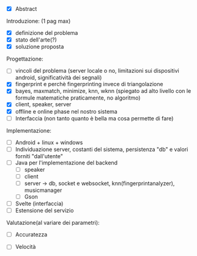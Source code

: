 - [x] Abstract

Introduzione: (1 pag max)
- [x] definizione del problema 
- [x] stato dell'arte(?)
- [x] soluzione proposta

Progettazione:
- [ ] vincoli del problema (server locale o no, limitazioni sui dispositivi android, significatività dei segnali)
- [x] fingerprint e perchè fingerprinting invece di triangolazione
- [x] bayes, maxmatch, minimize, knn, wknn (spiegato ad alto livello con le formule matematiche  praticamente, no algoritmo)
- [x] client, speaker, server 
- [x] offline e online phase nel nostro sistema
- [ ] Interfaccia (non tanto quanto è bella ma cosa permette di fare)

Implementazione:
- [ ] Android + linux + windows
- [ ] Individuazione server, costanti del sistema, persistenza "db" e valori forniti "dall'utente"
- [ ] Java per l'implementazione del backend
	- [ ] speaker
	- [ ] client
	- [ ] server -> db, socket e websocket, knn(fingerprintanalyzer), musicmanager
	- [ ] Gson
- [ ] Svelte (interfaccia)
- [ ] Estensione del servizio

Valutazione(al variare dei parametri):

- [ ] Accuratezza 
- [ ] Velocità

